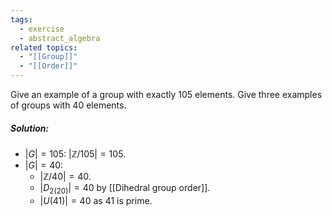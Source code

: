 ```yaml
---
tags:
  - exercise
  - abstract_algebra
related topics:
  - "[[Group]]"
  - "[[Order]]"
---
```

Give an example of a group with exactly $105$ elements. Give three examples of groups with $40$ elements.
##### Solution:
- $|G|=105$:
	$| \mathbb{Z}/105| = 105$.
- $|G|=40$:
	- $|\mathbb{Z}/40|=40$.
	- $|D_{2(20)}|=40$ by [[Dihedral group order]].
	- $|U(41)|=40$ as $41$ is prime.

